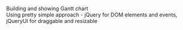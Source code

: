 Building and showing Gantt chart  
Using pretty simple approach - jQuery for DOM elements and events, jQueryUI for draggable and resizable
